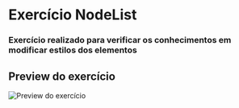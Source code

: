 # Exercício NodeList

### Exercício realizado para verificar os conhecimentos em modificar estilos dos elementos

## Preview do exercício

![Preview do exercício](https://i.ibb.co/wLrPhMk/Captura-de-tela-de-2021-04-04-13-02-39.png)
